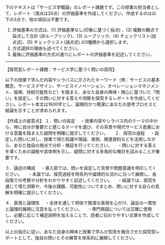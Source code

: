 下のテキストは「サービス学概論」のレポート課題です。この授業の担当者として、レポート（満点は20点）の評価基準を作成してください。作成するのは以下の3点で、他の項目は不要です。

1. 評価基準の方式は、(1) 評価基準なし(印象に基づく採点) 、(2) 複数の観点で採点して合計  (非ルーブリック)、(3) ルーブリック、(4) チェックリスト(加点式)、(5) チェックリスト(減点式) の5種類から選択します。
2. 方式選択の理由も述べてください。
3. 最後に評価基準の方式の通りにレポートの評価基準を記述してください。

---------------------------------------
【探究型レポート課題：サービス学に基づく問いの探究】

以下の授業で学んだ内容やシラバスに示されたキーワード（例：サービスの基本概念、サービスデザイン、サービスイノベーション、オペレーションマネジメント、倫理、持続可能性など）を踏まえ、あなた自身の興味・関心に基づいた「問い」を設定し、その問いに対する答えや洞察を探究するレポートを作成してください。レポート本文は1600字とし、論理的かつ簡潔にあなたの思考プロセスと結論を示すことが求められます。

【作成上の留意点】
１．問いの設定
　・授業内容やシラバス内のテーマの中から、特に自分が重要だと感じるテーマを選び、その背景や現代サービス産業における意義を踏まえた疑問を明確に提示してください。
　
２．探究の過程
　・設定した問いに対し、授業で得た知識や理論、実例、関連資料などを活用しながら、あなた独自の視点で分析・検証を行ってください。
　・問いに対する答えを導くための論拠や具体例を示し、疑問に対する多角的な検討を試みることが重要です。

３．論述の構成
　・導入部では、問いを設定した背景や問題意識を明示してください。
　・本論では、探究過程を時系列や論理的な流れに沿って展開し、各段階での考察や分析をわかりやすく記述してください。
　・結論では、探究を通じて得た洞察や、今後の課題、可能性についてまとめ、問いに対する自らの見解を明確に提示してください。

４．表現と論理性
　・全体を通して明快で簡潔な表現を心がけ、論旨の一貫性と論理的展開に注意を払ってください。
　・専門用語については正確に使用し、必要に応じて補足説明を加えることで、読者に伝わりやすい文章を作成してください。

以上の指示に従い、あなた自身の興味と授業で学んだ知見を融合させた探究型レポートとして、独自の問いとその解答を体系的に展開してください。